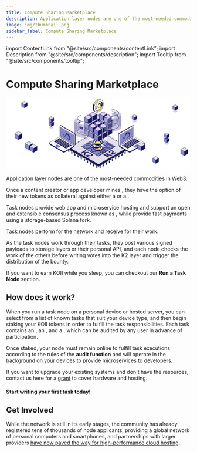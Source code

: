 ```yaml
---
title: Compute Sharing Marketplace
description: Application layer nodes are one of the most-needed commodities in Web3.
image: img/thumbnail.png
sidebar_label: Compute Sharing Marketplace
---
```


import ContentLink from "@site/src/components/contentLink";
import Description from "@site/src/components/description";
import Tooltip from "@site/src/components/tooltip";

# Compute Sharing Marketplace

![banner](../img/Compute%20Sharing%20Marketplace.svg)

Application layer nodes are one of the most-needed commodities in Web3.

Once a content creator or app developer mines <Tooltip text="KOII"/>, they have the option of <Tooltip text="staking"/> their new tokens as collateral against either a <Tooltip text="Task Node"/> or a <Tooltip text="K2 Settlement Node"/>.

Task nodes provide web app and microservice hosting and support an open and extensible consensus process known as <Tooltip text="Gradual Consensus"/>, while <Tooltip text="settlement nodes"/> provide fast payments using a storage-based Solana fork.&#x20;

Task nodes perform <Tooltip text="automated microservices"/> for the network and receive <Tooltip text="bounty tokens"/> for their work.

As the task nodes work through their tasks, they post various signed payloads to storage layers or their personal API, and each node checks the work of the others before writing votes into the K2 layer and trigger the distribution of the bounty.&#x20;

If you want to earn KOII while you sleep, you can checkout our **Run a Task Node** section. &#x20;

<ContentLink
  title='Run a Task Node'
  link='/run-a-node/introduction/task-nodes'
  iconType='copy'
/>

## **How does it work?**

When you run a task node on a personal device or hosted server, you can select from a list of known tasks that suit your device type, and then begin staking your KOII tokens in order to fulfill the task responsibilities. Each task contains an <Tooltip text="executable"/>, an <Tooltip text="audit function"/>, and a <Tooltip text="rewards model"/>, which can be audited by any user in advance of participation.

Once staked, your node must remain online to fulfill task executions according to the rules of the **audit function** and will operate in the background on your devices to provide microservices to developers.

If you want to upgrade your existing systems and don't have the resources, contact us here for a [grant](https://share.hsforms.com/16Xmwya9wQcClwavDXdtlJQc20dg) to cover hardware and hosting.&#x20;

#### Start writing your first task today!

<ContentLink
  title='What are tasks?'
  link='/quickstart/hello-world/introduction'
  iconType='copy'
/>

## **Get Involved**

While the network is still in its early stages, the community has already registered tens of thousands of node applicants, providing a global network of personal computers and smartphones, and partnerships with larger providers [have now paved the way for high-performance cloud hosting](https://blog.koii.network/Introducing-Koii-x-InfStones-Partnership/).
